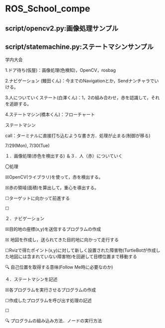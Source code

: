 # ROS_School_compe
## script/opencv2.py:画像処理サンプル
## script/statemachine.py:ステートマシンサンプル

学内大会

1.ドア待ち(仮屋)：画像処理(色検知)，OpenCV，rosbag

2.ナビゲーション (鰻田くん)：今までのNavigationとか，Sendナンチャラでいける。

3.人についていくステート(白澤くん)：1，2の組み合わせ，赤を認識して，それを追跡する。

4.ステートマシン(橋本くん)：フローチャート

ステートマシン

call：ターミナルに直接打ち込むような書き方．処理が止まる(制御が移る)

7/29(Mon), 7/30(Tue)

１．画像処理(赤色を検出する) ＆３．人（赤）についていく

〇処理

☒OpenCV(ライブラリ)を使って，赤を検出する。

☒赤の領域(面積)を算出して，重心を導出する。

☐ターゲットに向かって前進する

☐

２．ナビゲーション

☒目的地の座標(x,y)を送信するプログラムの作成

☒ 地図を作成し，送られてきた目的地に向かって走行する

☐Rvizで得たポイント(x,y)に対して新しく設置された障害物(TurtleBotが作成した地図には含まれていない障害物)を回避して目標位置まで移動する

🔍 自己位置を取得する意味(Follow Me時に必要なのか)

４．ステートマシンを記述

☒各プログラムを実行させるプログラムの作成

☐作成したプログラムを呼び出す処理の記述

☐

🔍 プログラムの組み込み方法．ノードの実行方法 
